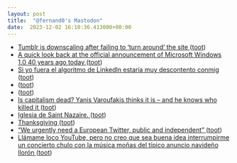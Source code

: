 ```yaml
---
layout: post
title:  "@fernand0's Mastodon"
date:  2023-12-02 16:10:36.413000+00:00
---
```

*  [Tumblr is downscaling after failing to ‘turn around’ the site ](https://www.theverge.com/2023/11/9/23954412/tumblr-downscaling-employees-transferred-automatti) ([toot](https://mastodon.social/@fernand0/111511695288599818))
*  [A quick look back at the official announcement of Microsoft Windows 1.0 40 years ago today ](https://www.neowin.net/news/a-quick-look-back-at-the-official-announcement-of-microsoft-windows-10-40-years-ago-today) ([toot](https://mastodon.social/@fernand0/111511528950926492))
*  [Si yo fuera el algoritmo de LinkedIn estaría muy descontento conmig ](https://mastodon.social/@fernand0/111511198605273679) ([toot](https://mastodon.social/@fernand0/111511198605273679))
*  [ ](https://mastodon.social/@dev_m) ([toot](https://mastodon.social/@fernand0/111510876847552362))
*  [ ](https://social.hispabot.freemyip.com/@hispa) ([toot](https://mastodon.social/@fernand0/111510874551048969))
*  [Is capitalism dead? Yanis Varoufakis thinks it is – and he knows who killed it ](https://theconversation.com/is-capitalism-dead-yanis-varoufakis-thinks-it-is-and-he-knows-who-killed-it-21399) ([toot](https://mastodon.social/@fernand0/111510859274321676))
*  [Iglesia de Saint Nazaire. ](https://www.flickr.com/photos/fernand0/53338467217) ([toot](https://mastodon.social/@fernand0/111510635598122169))
*  [Thanksgiving ](https://www.youtube.com/watch?v=-najtZwvX-E&list=OLAK5uy_nbEvF6epcfaL021PNcS4w8-x0-2vabG2) ([toot](https://mastodon.social/@fernand0/111510610071766238))
*  [“We urgently need a European Twitter, public and independent”  ](https://medium.com/@francescabria/we-urgently-need-a-european-twitter-public-and-independent-cf6ac29d4a77) ([toot](https://mastodon.social/@fernand0/111510552879175751))
*  [Llámame loco YouTube, pero no creo que sea buena idea interrumpirme un concierto chulo con la música moñas del típico anuncio navideño llorón ](https://mastodon.social/@fernand0/111510444506550245) ([toot](https://mastodon.social/@fernand0/111510444506550245))
